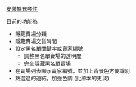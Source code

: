 
[安裝擴充套件](https://chrome.google.com/webstore/detail/8591%E5%B0%8F%E5%B9%AB%E6%89%8B/embdikfflbaidhilnilnbkobojbjikia?utm_source=chrome-app-launcher-info-dialog)

目前的功能為

- 隱藏賣場分類
- 隱藏賣場交貨時間
- 設定黑名單關鍵字或賣家編號
  - 調整黑名單賣場的透明度
  - 完全隱藏黑名單賣場
- 在賣場列表顯示賣家編號，並加上背景色方便識別
- 點選過的連結，加強色調 (比原本的更淡)